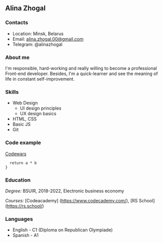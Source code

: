 ## Alina Zhogal

### Contacts
- Location: Minsk, Belarus
- Email: alina.zhogal.00@gmail.com
- Telegram: @alinazhogal

### About me
I'm responsible, hard-working and really willing to become a professional Front-end developer. Besides, I'm a quick-learner and see the meaning of life in constant self-improvement.

### Skills
- Web Design
  - UI design principles
  - UX design basics
- HTML, CSS
- Basic JS
- Git

### Code example
[Codewars](https://www.codewars.com/kata/50654ddff44f800200000004/train/javascript)

```function multiply(a, b){
  return a * b
}
```

### Education
*Degree:* BSUIR, 2018-2022, Electronic business economy

*Courses:* [Codeacademy] (https://www.codecademy.com/), [RS School] (https://rs.school/)

### Languages
- English - C1 (Diploma on Republican Olympiade)
- Spanish - A1


